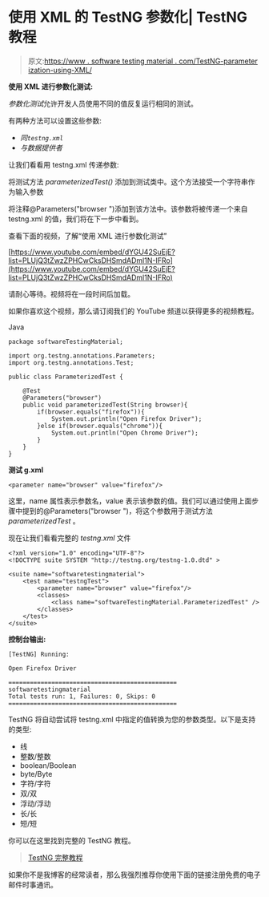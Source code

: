 # 使用 XML 的 TestNG 参数化| TestNG 教程

> 原文:[https://www . software testing material . com/TestNG-parameter ization-using-XML/](https://www.softwaretestingmaterial.com/testng-parameterization-using-xml/)

**使用 XML 进行参数化测试:**

*参数化测试*允许开发人员使用不同的值反复运行相同的测试。

有两种方法可以设置这些参数:

*   *同`testng.xml`*
*   *与数据提供者*

让我们看看用 testng.xml 传递参数:

将测试方法 *parameterizedTest()* 添加到测试类中。这个方法接受一个字符串作为输入参数

将注释@Parameters("browser ")添加到该方法中。该参数将被传递一个来自 testng.xml 的值，我们将在下一步中看到。

查看下面的视频，了解“使用 XML 进行参数化测试”

[https://www.youtube.com/embed/dYGU42SuEjE?list=PLUjQ3tZwzZPHCwCksDHSmdADml1N-IFRo](https://www.youtube.com/embed/dYGU42SuEjE?list=PLUjQ3tZwzZPHCwCksDHSmdADml1N-IFRo)

请耐心等待。视频将在一段时间后加载。

如果你喜欢这个视频，那么请订阅我们的 YouTube 频道以获得更多的视频教程。

Java

```
package softwareTestingMaterial;

import org.testng.annotations.Parameters;
import org.testng.annotations.Test;

public class ParameterizedTest {

	@Test
	@Parameters("browser")
	public void parameterizedTest(String browser){
		if(browser.equals("firefox")){
			System.out.println("Open Firefox Driver");
		}else if(browser.equals("chrome")){
			System.out.println("Open Chrome Driver");
		}
	}	
}
```

**测试 g.xml**

```
<parameter name="browser" value="firefox"/>
```

这里，name 属性表示参数名，value 表示该参数的值。我们可以通过使用上面步骤中提到的@Parameters("browser ")，将这个参数用于测试方法 *parameterizedTest* 。

现在让我们看看完整的 *testng.xml* 文件

```
<?xml version="1.0" encoding="UTF-8"?>
<!DOCTYPE suite SYSTEM "http://testng.org/testng-1.0.dtd" >

<suite name="softwaretestingmaterial">
	<test name="testngTest">
		<parameter name="browser" value="firefox"/>
		<classes>
			<class name="softwareTestingMaterial.ParameterizedTest" />
		</classes>
	</test>	
</suite>
```

**控制台输出:**

```
[TestNG] Running:

Open Firefox Driver

===============================================
softwaretestingmaterial
Total tests run: 1, Failures: 0, Skips: 0
===============================================
```

TestNG 将自动尝试将 testng.xml 中指定的值转换为您的参数类型。以下是支持的类型:

*   线
*   整数/整数
*   boolean/Boolean
*   byte/Byte
*   字符/字符
*   双/双
*   浮动/浮动
*   长/长
*   短/短

你可以在这里找到完整的 TestNG 教程。

> [TestNG 完整教程](https://www.softwaretestingmaterial.com/testng-tutorial/)

如果你不是我博客的经常读者，那么我强烈推荐你使用下面的链接注册免费的电子邮件时事通讯。